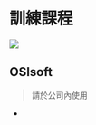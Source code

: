 # 訓練課程

![](https://vectorlogoseek.com/wp-content/uploads/2020/03/osisoft-vector-logo.png=250x250)
## OSIsoft
>請於公司內使用
*
